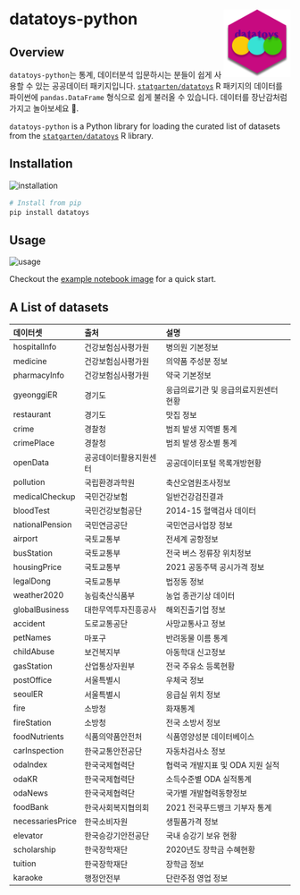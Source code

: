 # datatoys-python <img src="assets/logo.png" align="right" width="120" />

## Overview

`datatoys-python`는 통계, 데이터분석 입문하시는 분들이 쉽게 사용할 수 있는 공공데이터 패키지입니다. [`statgarten/datatoys`](https://github.com/statgarten/datatoys) R 패키지의 데이터를 파이썬에 `pandas.DataFrame` 형식으로 쉽게 불러올 수 있습니다. 데이터를 장난감처럼 가지고 놀아보세요 🧸.

`datatoys-python` is a Python library for loading the curated list of datasets from the [`statgarten/datatoys`](https://github.com/statgarten/datatoys) R library.

## Installation

![installation](https://github.com/statgarten/datatoys-python/blob/main/assets/install.gif)

```bash
# Install from pip
pip install datatoys
```

## Usage

![usage](https://github.com/statgarten/datatoys-python/blob/main/assets/demo.gif)

Checkout the [example notebook image](assets/notebook-example.png) for a quick start.

## A List of datasets

| 데이터셋         | 출처                   | 설명                                  |
| :--------------- | :--------------------- | :------------------------------------ |
| hospitalInfo     | 건강보험심사평가원     | 병의원 기본정보                       |
| medicine         | 건강보험심사평가원     | 의약품 주성분 정보                    |
| pharmacyInfo     | 건강보험심사평가원     | 약국 기본정보                         |
| gyeonggiER       | 경기도                 | 응급의료기관 및 응급의료지원센터 현황 |
| restaurant       | 경기도                 | 맛집 정보                             |
| crime            | 경찰청                 | 범죄 발생 지역별 통계                 |
| crimePlace       | 경찰청                 | 범죄 발생 장소별 통계                 |
| openData         | 공공데이터활용지원센터 | 공공데이터포털 목록개방현황           |
| pollution        | 국립환경과학원         | 축산오염원조사정보                    |
| medicalCheckup   | 국민건강보험           | 일반건강검진결과                      |
| bloodTest        | 국민건강보험공단       | 2014-15 혈액검사 데이터               |
| nationalPension  | 국민연금공단           | 국민연금사업장 정보                   |
| airport          | 국토교통부             | 전세계 공항정보                       |
| busStation       | 국토교통부             | 전국 버스 정류장 위치정보             |
| housingPrice     | 국토교통부             | 2021 공동주택 공시가격 정보           |
| legalDong        | 국토교통부             | 법정동 정보                           |
| weather2020      | 농림축산식품부         | 농업 종관기상 데이터                  |
| globalBusiness   | 대한무역투자진흥공사   | 해외진출기업 정보                     |
| accident         | 도로교통공단           | 사망교통사고 정보                     |
| petNames         | 마포구                 | 반려동물 이름 통계                    |
| childAbuse       | 보건복지부             | 아동학대 신고정보                     |
| gasStation       | 산업통상자원부         | 전국 주유소 등록현황                  |
| postOffice       | 서울특별시             | 우체국 정보                           |
| seoulER          | 서울특별시             | 응급실 위치 정보                      |
| fire             | 소방청                 | 화재통계                              |
| fireStation      | 소방청                 | 전국 소방서 정보                      |
| foodNutrients    | 식품의약품안전처       | 식품영양성분 데이터베이스             |
| carInspection    | 한국교통안전공단       | 자동차검사소 정보                     |
| odaIndex         | 한국국제협력단         | 협력국 개발지표 및 ODA 지원 실적      |
| odaKR            | 한국국제협력단         | 소득수준별 ODA 실적통계               |
| odaNews          | 한국국제협력단         | 국가별 개발협력동향정보               |
| foodBank         | 한국사회복지협의회     | 2021 전국푸드뱅크 기부자 통계         |
| necessariesPrice | 한국소비자원           | 생필품가격 정보                       |
| elevator         | 한국승강기안전공단     | 국내 승강기 보유 현황                 |
| scholarship      | 한국장학재단           | 2020년도 장학금 수혜현황              |
| tuition          | 한국장학재단           | 장학금 정보                           |
| karaoke          | 행정안전부             | 단란주점 영업 정보                    |
